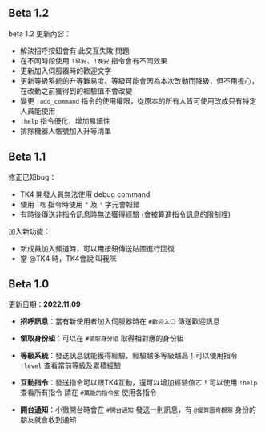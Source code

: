 ## Beta 1.2
<!-- 更新日期：2022.12.22 -->

beta 1.2 更新內容：
* 解決招呼按鈕會有 此交互失敗 問題
* 在不同時段使用 `!早安`、`!晚安` 指令會有不同效果
* 更新加入伺服器時的歡迎文字
* 更新等級系統的升等難易度。等級可能會因為本次改動而降級，但不用擔心，在改動之前獲得到的經驗值不會改變
* 變更 `!add_command` 指令的使用權限，從原本的所有人皆可使用改成只有特定人員能使用
* `!help` 指令優化，增加易讀性
* 排除機器人帳號加入升等清單

## Beta 1.1
<!-- 更新日期：2022.11.15 -->

修正已知bug：
* TK4 開發人員無法使用 debug command
* 使用 `!吃` 指令時使用 `"` 及 `'` 字元會報錯
* 有時後傳送非指令訊息時無法獲得經驗 (會被算進指令訊息的限制裡)

加入新功能：
* 新成員加入頻道時，可以用按鈕傳送貼圖進行回復
* 當 @TK4 時，TK4會說 叫我咪

## Beta 1.0
更新日期：**2022.11.09**

* **招呼訊息**：當有新使用者加入伺服器時在 `#歡迎入口` 傳送歡迎訊息

* **領取身份組**：可以在 `#領取身分組` 取得相對應的身份組

* **等級系統**：發送訊息就能獲得經驗，經驗越多等級越高！可以使用指令 `!level` 查看當前等級及累積經驗

* **互動指令**：發送指令可以跟TK4互動，還可以增加經驗值ㄛ！可以使用 `!help` 查看所有指令
請在 `#萬能的指令室` 使用各指令

* **開台通知**：小徹開台時會在 `#開台通知` 發送一則訊息，有 `@優質圖奇觀眾` 身份的朋友就會收到通知

